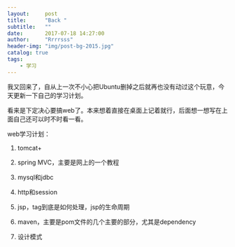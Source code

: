 ```yaml
---
layout:     post
title:      "Back "
subtitle:   ""
date:       2017-07-18 14:27:00
author:     "Rrrrsss"
header-img: "img/post-bg-2015.jpg"
catalog: true
tags:
    - 学习
---
```


我又回来了，自从上一次不小心把Ubuntu删掉之后就再也没有动过这个玩意，今天更新一下自己的学习计划。

看来是下定决心要搞web了。本来想着直接在桌面上记着就行，后面想一想写在上面自己还可以时不时看一看。

web学习计划：

1. tomcat+

2. spring MVC，主要是网上的一个教程

3. mysql和jdbc

4. http和session

5. jsp，tag到底是如何处理，jsp的生命周期

6. maven，主要是pom文件的几个主要的部分，尤其是dependency

7. 设计模式